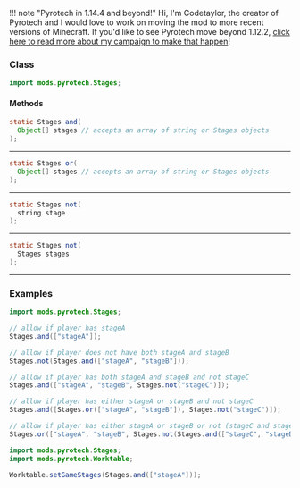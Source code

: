!!! note "Pyrotech in 1.14.4 and beyond!"
    Hi, I'm Codetaylor, the creator of Pyrotech and I would love to work on moving the mod to more recent versions of Minecraft. If you'd like to see Pyrotech move beyond 1.12.2, [click here to read more about my campaign to make that happen](https://bit.ly/2KaxA3Hd)!

### Class

```java
import mods.pyrotech.Stages;
```

#### Methods

```java
static Stages and(
  Object[] stages // accepts an array of string or Stages objects
);
```


---


```java
static Stages or(
  Object[] stages // accepts an array of string or Stages objects
);
```


---


```java
static Stages not(
  string stage
);
```


---


```java
static Stages not(
  Stages stages
);
```


---


### Examples

```java
import mods.pyrotech.Stages;

// allow if player has stageA
Stages.and(["stageA"]);

// allow if player does not have both stageA and stageB
Stages.not(Stages.and(["stageA", "stageB"]));

// allow if player has both stageA and stageB and not stageC
Stages.and(["stageA", "stageB", Stages.not("stageC")]);

// allow if player has either stageA or stageB and not stageC
Stages.and([Stages.or(["stageA", "stageB"]), Stages.not("stageC")]);

// allow if player has either stageA or stageB or not (stageC and stageD)
Stages.or(["stageA", "stageB", Stages.not(Stages.and(["stageC", "stageD"]))]);
```

```java
import mods.pyrotech.Stages;
import mods.pyrotech.Worktable;

Worktable.setGameStages(Stages.and(["stageA"]));
```
